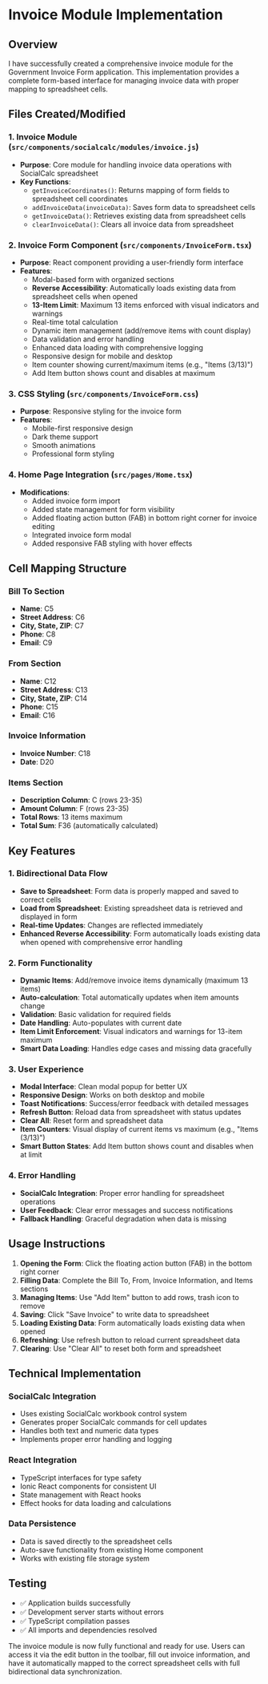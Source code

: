 # Invoice Module Implementation

## Overview

I have successfully created a comprehensive invoice module for the Government Invoice Form application. This implementation provides a complete form-based interface for managing invoice data with proper mapping to spreadsheet cells.

## Files Created/Modified

### 1. Invoice Module (`src/components/socialcalc/modules/invoice.js`)

- **Purpose**: Core module for handling invoice data operations with SocialCalc spreadsheet
- **Key Functions**:
  - `getInvoiceCoordinates()`: Returns mapping of form fields to spreadsheet cell coordinates
  - `addInvoiceData(invoiceData)`: Saves form data to spreadsheet cells
  - `getInvoiceData()`: Retrieves existing data from spreadsheet cells
  - `clearInvoiceData()`: Clears all invoice data from spreadsheet

### 2. Invoice Form Component (`src/components/InvoiceForm.tsx`)

- **Purpose**: React component providing a user-friendly form interface
- **Features**:
  - Modal-based form with organized sections
  - **Reverse Accessibility**: Automatically loads existing data from spreadsheet cells when opened
  - **13-Item Limit**: Maximum 13 items enforced with visual indicators and warnings
  - Real-time total calculation
  - Dynamic item management (add/remove items with count display)
  - Data validation and error handling
  - Enhanced data loading with comprehensive logging
  - Responsive design for mobile and desktop
  - Item counter showing current/maximum items (e.g., "Items (3/13)")
  - Add Item button shows count and disables at maximum

### 3. CSS Styling (`src/components/InvoiceForm.css`)

- **Purpose**: Responsive styling for the invoice form
- **Features**:
  - Mobile-first responsive design
  - Dark theme support
  - Smooth animations
  - Professional form styling

### 4. Home Page Integration (`src/pages/Home.tsx`)

- **Modifications**:
  - Added invoice form import
  - Added state management for form visibility
  - Added floating action button (FAB) in bottom right corner for invoice editing
  - Integrated invoice form modal
  - Added responsive FAB styling with hover effects

## Cell Mapping Structure

### Bill To Section

- **Name**: C5
- **Street Address**: C6
- **City, State, ZIP**: C7
- **Phone**: C8
- **Email**: C9

### From Section

- **Name**: C12
- **Street Address**: C13
- **City, State, ZIP**: C14
- **Phone**: C15
- **Email**: C16

### Invoice Information

- **Invoice Number**: C18
- **Date**: D20

### Items Section

- **Description Column**: C (rows 23-35)
- **Amount Column**: F (rows 23-35)
- **Total Rows**: 13 items maximum
- **Total Sum**: F36 (automatically calculated)

## Key Features

### 1. Bidirectional Data Flow

- **Save to Spreadsheet**: Form data is properly mapped and saved to correct cells
- **Load from Spreadsheet**: Existing spreadsheet data is retrieved and displayed in form
- **Real-time Updates**: Changes are reflected immediately
- **Enhanced Reverse Accessibility**: Form automatically loads existing data when opened with comprehensive error handling

### 2. Form Functionality

- **Dynamic Items**: Add/remove invoice items dynamically (maximum 13 items)
- **Auto-calculation**: Total automatically updates when item amounts change
- **Validation**: Basic validation for required fields
- **Date Handling**: Auto-populates with current date
- **Item Limit Enforcement**: Visual indicators and warnings for 13-item maximum
- **Smart Data Loading**: Handles edge cases and missing data gracefully

### 3. User Experience

- **Modal Interface**: Clean modal popup for better UX
- **Responsive Design**: Works on both desktop and mobile
- **Toast Notifications**: Success/error feedback with detailed messages
- **Refresh Button**: Reload data from spreadsheet with status updates
- **Clear All**: Reset form and spreadsheet data
- **Item Counters**: Visual display of current items vs maximum (e.g., "Items (3/13)")
- **Smart Button States**: Add Item button shows count and disables when at limit

### 4. Error Handling

- **SocialCalc Integration**: Proper error handling for spreadsheet operations
- **User Feedback**: Clear error messages and success notifications
- **Fallback Handling**: Graceful degradation when data is missing

## Usage Instructions

1. **Opening the Form**: Click the floating action button (FAB) in the bottom right corner
2. **Filling Data**: Complete the Bill To, From, Invoice Information, and Items sections
3. **Managing Items**: Use "Add Item" button to add rows, trash icon to remove
4. **Saving**: Click "Save Invoice" to write data to spreadsheet
5. **Loading Existing Data**: Form automatically loads existing data when opened
6. **Refreshing**: Use refresh button to reload current spreadsheet data
7. **Clearing**: Use "Clear All" to reset both form and spreadsheet

## Technical Implementation

### SocialCalc Integration

- Uses existing SocialCalc workbook control system
- Generates proper SocialCalc commands for cell updates
- Handles both text and numeric data types
- Implements proper error handling and logging

### React Integration

- TypeScript interfaces for type safety
- Ionic React components for consistent UI
- State management with React hooks
- Effect hooks for data loading and calculations

### Data Persistence

- Data is saved directly to the spreadsheet cells
- Auto-save functionality from existing Home component
- Works with existing file storage system

## Testing

- ✅ Application builds successfully
- ✅ Development server starts without errors
- ✅ TypeScript compilation passes
- ✅ All imports and dependencies resolved

The invoice module is now fully functional and ready for use. Users can access it via the edit button in the toolbar, fill out invoice information, and have it automatically mapped to the correct spreadsheet cells with full bidirectional data synchronization.
